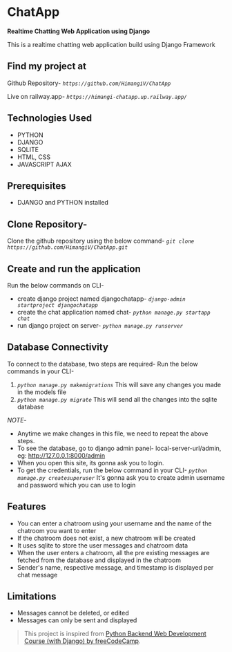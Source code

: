 # ChatApp

**Realtime Chatting Web Application using Django**

This is a realtime chatting web application build using Django Framework

## Find my project at

Github Repository- _`https://github.com/HimangiV/ChatApp`_

Live on railway.app- _`https://himangi-chatapp.up.railway.app/`_

## Technologies Used

- PYTHON
- DJANGO
- SQLITE
- HTML, CSS
- JAVASCRIPT AJAX

## Prerequisites

- DJANGO and PYTHON installed

## Clone Repository-

Clone the github repository using the below command-
_`git clone https://github.com/HimangiV/ChatApp.git`_

## Create and run the application

Run the below commands on CLI-

- create django project named djangochatapp-
  _`django-admin startproject djangochatapp`_
- create the chat application named chat-
  _`python manage.py startapp chat`_
- run django project on server-
  _`python manage.py runserver`_

## Database Connectivity

To connect to the database, two steps are required-
Run the below commands in your CLI-

1. _`python manage.py makemigrations`_
   This will save any changes you made in the models file
2. _`python manage.py migrate`_
   This will send all the changes into the sqlite database

_NOTE_-

- Anytime we make changes in this file, we need to repeat the above steps.
- To see the database, go to django admin panel-
  local-server-url/admin, eg: http://127.0.0.1:8000/admin
- When you open this site, its gonna ask you to login.
- To get the credentials, run the below command in your CLI-
  _`python manage.py createsuperuser`_
  It's gonna ask you to create admin username and password which you can use to login

## Features

- You can enter a chatroom using your username and the name of the chatroom you want to enter
- If the chatroom does not exist, a new chatroom will be created
- It uses sqlite to store the user messages and chatroom data
- When the user enters a chatroom, all the pre existing messages are fetched from the database and displayed in the chatroom
- Sender's name, respective message, and timestamp is displayed per chat message

## Limitations

- Messages cannot be deleted, or edited
- Messages can only be sent and displayed

> This project is inspired from [Python Backend Web Development Course (with Django) by freeCodeCamp](https://youtu.be/jBzwzrDvZ18).

